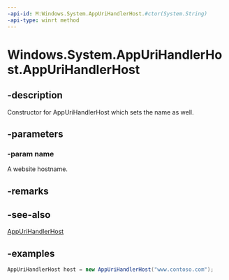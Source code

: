 ```yaml
---
-api-id: M:Windows.System.AppUriHandlerHost.#ctor(System.String)
-api-type: winrt method
---
```


<!-- Method syntax.
public AppUriHandlerHost.AppUriHandlerHost(String name)
-->

# Windows.System.AppUriHandlerHost.AppUriHandlerHost

## -description
Constructor for AppUriHandlerHost which sets the name as well.

## -parameters
### -param name
A website hostname.

## -remarks

## -see-also
[AppUriHandlerHost](appurihandlerhost.md)

## -examples
```csharp
AppUriHandlerHost host = new AppUriHandlerHost("www.contoso.com");
```